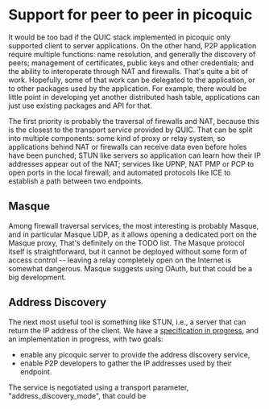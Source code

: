 # Support for peer to peer in picoquic

It would be too bad if the QUIC stack implemented in picoquic only supported
client to server applications. On the other hand, P2P application require
multiple functions: name resolution, and generally the discovery of
peers; management of certificates, public keys and other credentials; and
the ability to interoperate through NAT and firewalls. That's quite a bit of
work. Hopefully, some of that work can be delegated to the application, or to
other packages used by the application. For example, there would be little
point in developing yet another distributed hash table, applications can just
use existing packages and API for that.

The first priority is probably the traversal of firewalls and NAT, because
this is the closest to the transport service provided by QUIC.
That can be split into multiple components: some kind of proxy or relay
system, so applications behind NAT or firewalls can receive data even
before holes have been punched; STUN like servers so application can
learn how their IP addresses appear out of the NAT; services like
UPNP, NAT PMP or PCP to open ports in the local firewall; and automated
protocols like ICE to establish a path between two endpoints.

## Masque

Among firewall traversal services, the most interesting is probably Masque,
and in particular
Masque UDP, as it allows opening a dedicated port on the Masque proxy,
That's definitely on the TODO list. The Masque protocol itself is
straightforward, but it cannot be deployed without some form of
access control -- leaving a relay completely open on the Internet
is somewhat dangerous. Masque suggests using OAuth, but that could be
a big development.

## Address Discovery

The next most useful tool is something like STUN, i.e., a server that
can return the IP address of the client. We have a 
[specification in progress](https://github.com/marten-seemann/draft-seemann-quic-address-discovery),
and an implementation in progress, with two goals:

* enable any picoquic server to provide the address discovery service,
* enable P2P developers to gather the IP addresses used by their endpoint.

The service is negotiated using a transport parameter, "address_discovery_mode",
that could be 


